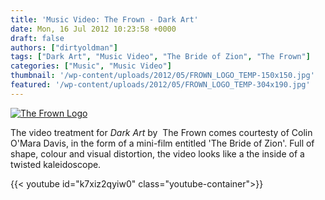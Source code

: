 ```yaml
---
title: 'Music Video: The Frown - Dark Art'
date: Mon, 16 Jul 2012 10:23:58 +0000
draft: false
authors: ["dirtyoldman"]
tags: ["Dark Art", "Music Video", "The Bride of Zion", "The Frown"]
categories: ["Music", "Music Video"]
thumbnail: '/wp-content/uploads/2012/05/FROWN_LOGO_TEMP-150x150.jpg'
featured: '/wp-content/uploads/2012/05/FROWN_LOGO_TEMP-304x190.jpg'
---
```


[![The Frown Logo](/wp-content/uploads/2012/05/FROWN_LOGO_TEMP-e1342433557342.jpg "The Frown Logo")](/2012/05/15/the-frown-metallic-kiss/frown_logo_temp/)

The video treatment for _Dark Art_ by  The Frown comes courtesty of Colin O'Mara Davis, in the form of a mini-film entitled 'The Bride of Zion'. Full of shape, colour and visual distortion, the video looks like a the inside of a twisted kaleidoscope.

{{< youtube id="k7xiz2qyiw0" class="youtube-container">}}
